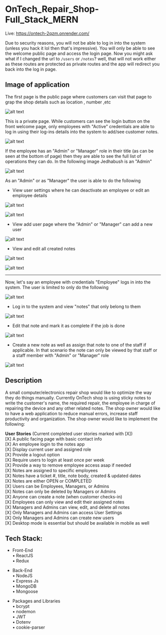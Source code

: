 # OnTech_Repair_Shop-Full_Stack_MERN

Live: https://ontech-2qzm.onrender.com/

Due to security reasons, you will not be able to log in into the system (unless you hack it lol then that's impressive). You will only be able to see the welcome public page and access the login page. Now you might ask what if I changed the url to ```/users``` or ```/notes```? well, that will not work either as these routes are protected as private routes and the app will redirect you back into the log in page.

## Image of application

The first page is the public page where customers can visit that page to grap the shop details such as location , number ,etc

![alt text](https://i.pinimg.com/originals/76/65/35/766535cb18ee58f0ac3860edddbadd98.jpg)

This is a private page. While customers can see the login button on the front welcome page, only employees with "Active" credentials are able to log in using their log-ins details into the system to add/see customer notes.

![alt text](https://i.pinimg.com/originals/10/87/ea/1087eaa3e8adcd761f0d2fae80f43d6a.jpg)

If the employee has an "Admin" or "Manager" role in their title (as can be seen at the bottom of page) then they are able to see the full list of operations they can do. In the following image Jedhabush is an "Admin" 

![alt text](https://i.pinimg.com/originals/45/ce/df/45cedf0567a3139110c187dce20fa2d1.jpg)

As an "Admin" or as "Manager" the user is able to do the following
- View user settings where he can deactivate an employee or edit an employee details

![alt text](https://i.pinimg.com/originals/1e/fb/ae/1efbae48af8c72d5f3bca75ec36748d4.jpg)

![alt text](https://i.pinimg.com/originals/73/c7/71/73c771dc96713bf9be8f8d94f38733ff.jpg)

- View add user page where the "Admin" or "Manager" can add a new user

![alt text](https://i.pinimg.com/originals/11/e3/72/11e3724409018eb7bb0766113307720f.jpg)

- View and edit all created notes

![alt text](https://i.pinimg.com/originals/23/d2/8b/23d28b1fd313ec32c28c6623a534015c.jpg)

![alt text](https://i.pinimg.com/originals/ef/d1/bc/efd1bced556189dbc44d640589e00150.jpg)

----------

Now, let's say an employee with credentials "Employee" logs in into the system. The user is limited to only do the following 

![alt text](https://i.pinimg.com/originals/8f/e0/66/8fe066fbbefce3f8ab4dd00b781e2bb8.jpg)

- Log in to the system and view "notes" that only belong to them

![alt text](https://i.pinimg.com/originals/bf/2a/bc/bf2abc5e1e75f1b16e4f14d671a1cfb0.jpg)

- Edit that note and mark it as complete if the job is done

![alt text](https://i.pinimg.com/originals/03/8d/41/038d41d4b189d1f6f1cef5e88bddc35b.jpg)

- Create a new note as well as assign that note to one of the staff if applicable. In that scenario the note can only be viewed by that staff or a staff member with "Admin" or "Manager" role

![alt text](https://i.pinimg.com/originals/d9/54/9f/d9549fb0a39191abd5e3f034cf25acf5.jpg)



## Description
A small computer/electronics repair shop would like to optimize the way they do things manually. Currently OnTech shop is using sticky notes to write the customer's name, the required repair, the employee in charge of repairing the device and any other related notes. The shop owner would like to have a web application to reduce manual errors, increase staff productivity and organization. The shop owner would like to implement the following:

**User Stories** (Current completed user stories marked with [X]) <br/>
[X] A public facing page with basic contact info <br/>
[X] An employee login to the notes app <br/>
[X] Display current user and assigned role <br/>
[X] Provide a logout option <br/>
[X] Require users to login at least once per week <br/>
[X] Provide a way to remove employee access asap if needed <br/>
[X] Notes are assigned to specific employees <br/>
[X] Notes have a ticket #, title, note body, created & updated dates <br/>
[X] Notes are either OPEN or COMPLETED <br/>
[X] Users can be Employees, Managers, or Admins <br/>
[X] Notes can only be deleted by Managers or Admins <br/>
[X] Anyone can create a note (when customer checks-in) <br/>
[X] Employees can only view and edit their assigned notes <br/>
[X] Managers and Admins can view, edit, and delete all notes <br/>
[X] Only Managers and Admins can access User Settings <br/>
[X] Only Managers and Admins can create new users <br/>
[X] Desktop mode is essential but should be available in mobile as well <br/>


## Tech Stack: <br/>
- Front-End <br/>
• ReactJS <br/>
• Redux <br/>

- Back-End <br/>
• NodeJS <br/>
• Express Js <br/>
• MongoDB <br/>
• Mongoose <br/>

- Packages and Libraries <br/>
• bcrypt <br/>
• nodemon <br/>
• JWT <br/>
• Dotenv <br/>
• cookie-parser <br/>
